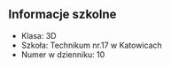 
## Informacje szkolne
 - Klasa: 3D
 - Szkoła: Technikum nr.17 w Katowicach
 - Numer w dzienniku: 10
